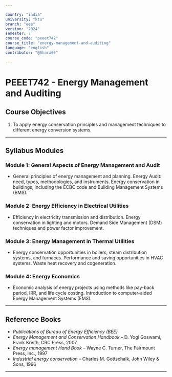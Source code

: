 ```yaml
---

country: "india"
university: "ktu"
branch: "eee"
version: "2024"
semester: 7
course_code: "peeet742"
course_title: "energy-management-and-auditing"
language: "english"
contributor: "@Sharx05"

---
```


# PEEET742 - Energy Management and Auditing

## Course Objectives

1.  To apply energy conservation principles and management techniques to different energy conversion systems.

---

## Syllabus Modules

### Module 1: General Aspects of Energy Management and Audit

-   General principles of energy management and planning. Energy Audit: need, types, methodologies, and instruments. Energy conservation in buildings, including the ECBC code and Building Management Systems (BMS).

### Module 2: Energy Efficiency in Electrical Utilities

-   Efficiency in electricity transmission and distribution. Energy conservation in lighting and motors. Demand Side Management (DSM) techniques and power factor improvement.

### Module 3: Energy Management in Thermal Utilities

-   Energy conservation opportunities in boilers, steam distribution systems, and furnaces. Performance and saving opportunities in HVAC systems. Waste heat recovery and cogeneration.

### Module 4: Energy Economics

-   Economic analysis of energy projects using methods like pay-back period, IRR, and life cycle costing. Introduction to computer-aided Energy Management Systems (EMS).

---

## Reference Books

-   *Publications of Bureau of Energy Efficiency (BEE)*
-   *Energy Management and Conservation Handbook* – D. Yogi Goswami, Frank Kreith, CRC Press, 2007
-   *Energy management Hand Book* – Wayne C. Turner, The Fairmount Press, Inc., 1997
-   *Industrial energy conservation* – Charles M. Gottschalk, John Wiley & Sons, 1996

---
